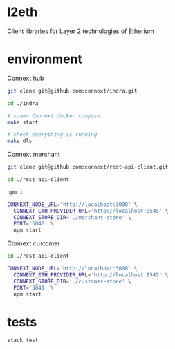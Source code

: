 # l2eth

Client libraries for Layer 2 technologies of Etherium

# environment

Connext hub

```bash
git clone git@github.com:connext/indra.git

cd ./indra

# spawn Connext docker compose
make start

# check everything is running
make dls
```

Connext merchant

```bash
git clone git@github.com:connext/rest-api-client.git

cd ./rest-api-client

npm i

CONNEXT_NODE_URL='http://localhost:3000' \
  CONNEXT_ETH_PROVIDER_URL='http://localhost:8545' \
  CONNEXT_STORE_DIR='./merchant-store' \
  PORT='5040' \
  npm start
```

Connext customer

```bash
cd ./rest-api-client

CONNEXT_NODE_URL='http://localhost:3000' \
  CONNEXT_ETH_PROVIDER_URL='http://localhost:8545' \
  CONNEXT_STORE_DIR='./customer-store' \
  PORT='5041' \
  npm start
```

# tests

```bash
stack test
```
